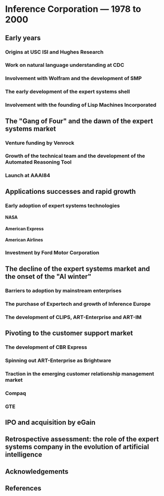 # Inference Corporation &mdash; 1978 to 2000

## Early years

### Origins at USC ISI and Hughes Research

### Work on natural language understanding at CDC

### Involvement with Wolfram and the development of SMP

### The early development of the expert systems shell

### Involvement with the founding of Lisp Machines Incorporated

## The "Gang of Four" and the dawn of the expert systems market

### Venture funding by Venrock

### Growth of the technical team and the development of the Automated Reasoning Tool

### Launch at AAAI84

## Applications successes and rapid growth

### Early adoption of expert systems technologies

#### NASA

#### American Express

#### American Airlines

### Investment by Ford Motor Corporation

## The decline of the expert systems market and the onset of the "AI winter"

### Barriers to adoption by mainstream enterprises

### The purchase of Expertech and growth of Inference Europe

### The development of CLIPS, ART-Enterprise and ART-IM

## Pivoting to the customer support market

### The development of CBR Express

### Spinning out ART-Enterprise as Brightware

### Traction in the emerging customer relationship management market

### Compaq

### GTE

## IPO and acquisition by eGain

## Retrospective assessment: the role of the expert systems company in the evolution of artificial intelligence

## Acknowledgements

## References
